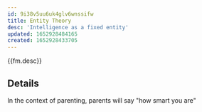 ```yaml
---
id: 9i38v5uu6uk4glv6wnssifw
title: Entity Theory
desc: 'Intelligence as a fixed entity'
updated: 1652928484165
created: 1652928433705
---
```


{{fm.desc}}

## Details

In the context of parenting, parents will say "how smart you are"

